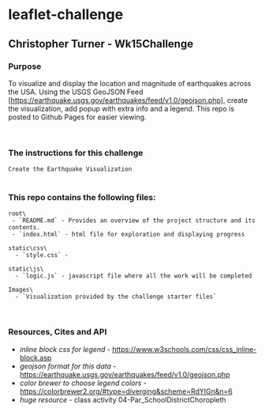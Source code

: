 # leaflet-challenge

## Christopher Turner - Wk15Challenge

### Purpose
To visualize and display the location and magnitude of earthquakes across the USA. Using the  USGS GeoJSON Feed [https://earthquake.usgs.gov/earthquakes/feed/v1.0/geojson.php], create the visualization, add popup with extra info and a legend. This repo is posted to Github Pages for easier viewing.

<br>

### The instructions for this challenge
 `Create the Earthquake Visualization`
 <br> <br>

### This repo contains the following files:
    root\
     - `README.md` - Provides an overview of the project structure and its contents.
     - `index.html` - html file for exploration and displaying progress
    
    static\css\
      - `style.css` - 
    
    static\js\
      - `logic.js` - javascript file where all the work will be completed
    
    Images\
      - `Visualization provided by the challenge starter files`

<br>

### Resources, Cites and API
- *inline block css for legend* - https://www.w3schools.com/css/css_inline-block.asp
- *geojson format for this data* - https://earthquake.usgs.gov/earthquakes/feed/v1.0/geojson.php
- *color brewer to choose legend colors* - https://colorbrewer2.org/#type=diverging&scheme=RdYlGn&n=6
- *huge resource* - class activity 04-Par_SchoolDistrictChoropleth
